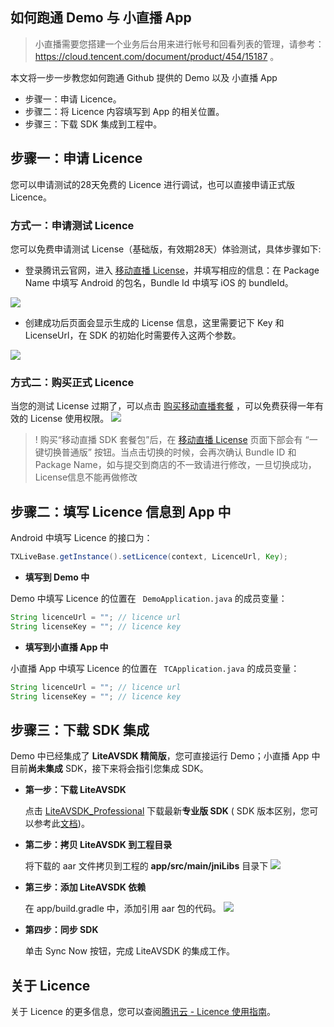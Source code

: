 ## 如何跑通 Demo 与 小直播 App
> 小直播需要您搭建一个业务后台用来进行帐号和回看列表的管理，请参考： https://cloud.tencent.com/document/product/454/15187 。

本文将一步一步教您如何跑通 Github 提供的 Demo 以及 小直播 App

- 步骤一：申请 Licence。
- 步骤二：将 Licence 内容填写到 App 的相关位置。
- 步骤三：下载 SDK 集成到工程中。

## 步骤一：申请 Licence

您可以申请测试的28天免费的 Licence 进行调试，也可以直接申请正式版 Licence。

### 方式一：申请测试 Licence

您可以免费申请测试 License（基础版，有效期28天）体验测试，具体步骤如下:
- 登录腾讯云官网，进入 [移动直播 License](https://console.cloud.tencent.com/live/license)，并填写相应的信息：在 Package Name 中填写 Android 的包名，Bundle Id 中填写 iOS 的 bundleId。

![](https://main.qcloudimg.com/raw/edd99f145276ad5250f0ca5d0f5d4980.png)

- 创建成功后页面会显示生成的 License 信息，这里需要记下 Key 和 LicenseUrl，在 SDK 的初始化时需要传入这两个参数。

![](https://main.qcloudimg.com/raw/ce722e4038a86b85d96b2cb9f5a058e8.png)

### 方式二：购买正式 Licence

当您的测试 License 过期了，可以点击 [购买移动直播套餐](https://buy.cloud.tencent.com/mobilelive) ，可以免费获得一年有效的 License 使用权限。
![](https://main.qcloudimg.com/raw/52004efac93e7e6c8f446e53830816a3.png)

> ! 购买“移动直播 SDK 套餐包”后，在 [移动直播 License](https://console.cloud.tencent.com/live/license) 页面下部会有 “一键切换普通版” 按钮。当点击切换的时候，会再次确认 Bundle ID 和 Package Name，如与提交到商店的不一致请进行修改，一旦切换成功，License信息不能再做修改

## 步骤二：填写 Licence 信息到 App 中

Android 中填写 Licence 的接口为：

```java
TXLiveBase.getInstance().setLicence(context, LicenceUrl, Key);
```

- **填写到 Demo 中**

Demo 中填写 Licence 的位置在 ` DemoApplication.java` 的成员变量：

```java
String licenceUrl = ""; // licence url
String licenseKey = ""; // licence key
```

- **填写到小直播 App 中**

小直播 App 中填写 Licence 的位置在 ` TCApplication.java` 的成员变量：

```java
String licenceUrl = ""; // licence url
String licenseKey = ""; // licence key
```

## 步骤三：下载 SDK 集成

Demo 中已经集成了 **LiteAVSDK 精简版**，您可直接运行 Demo；小直播 App 中目前**尚未集成** SDK，接下来将会指引您集成 SDK。

- **第一步：下载 LiteAVSDK**

  点击 [LiteAVSDK_Professional](http://liteavsdk-1252463788.cosgz.myqcloud.com/6.4/LiteAVSDK_Professional_6.4.7328.aar) 下载最新**专业版 SDK** ( SDK 版本区别，您可以参考此[文档](<https://github.com/tencentyun/MLVBSDK/blob/master/SDK%E4%B8%8B%E8%BD%BD.md>))。
  
- **第二步：拷贝 LiteAVSDK 到工程目录**

  将下载的 aar 文件拷贝到工程的 **app/src/main/jniLibs** 目录下
  ![](https://main.qcloudimg.com/raw/8a46839bb91b13227b58860b05765016.png)
  
- **第三步：添加 LiteAVSDK 依赖**

  在 app/build.gradle 中，添加引用 aar 包的代码。
  ![](https://main.qcloudimg.com/raw/5fd063ba3854b08f783d4f788c729034.png)
  
- **第四步：同步 SDK**

  单击 Sync Now 按钮，完成 LiteAVSDK 的集成工作。

## 关于 Licence 

关于 Licence 的更多信息，您可以查阅[腾讯云 - Licence 使用指南](<https://cloud.tencent.com/document/product/454/34750>)。
